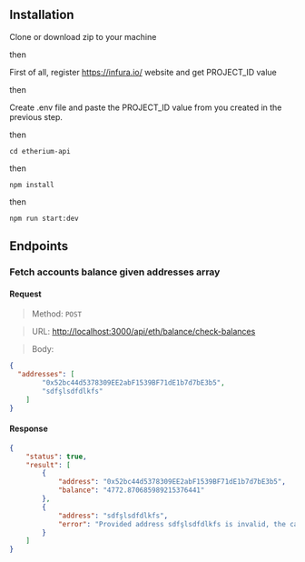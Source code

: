 ## Installation
 Clone or download zip to your machine 
 
then

 First of all, register https://infura.io/ website and get PROJECT_ID value

then

 Create .env file and  paste the PROJECT_ID value from you created in the previous step.

then

    cd etherium-api

then

    npm install

then 

    npm run start:dev


## Endpoints

### Fetch accounts balance given addresses array

#### Request

> Method: `POST`

> URL: [http://localhost:3000/api/eth/balance/check-balances](http://localhost:3000/api/eth/balance/check-balances)

> Body:

```json
{
  "addresses": [
        "0x52bc44d5378309EE2abF1539BF71dE1b7d7bE3b5",
        "sdfşlsdfdlkfs"
    ]
}
```

#### Response

```json
{
    "status": true,
    "result": [
        {
            "address": "0x52bc44d5378309EE2abF1539BF71dE1b7d7bE3b5",
            "balance": "4772.870685989215376441"
        },
        {
            "address": "sdfşlsdfdlkfs",
            "error": "Provided address sdfşlsdfdlkfs is invalid, the capitalization checksum test failed, or it's an indirect IBAN address which can't be converted."
        }
    ]
}
```

